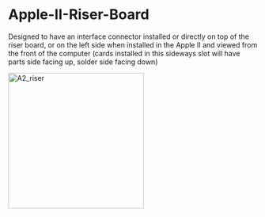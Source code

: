 # Apple-II-Riser-Board
Designed to have an interface connector installed or directly on top of the riser board, or on the left side when installed in the Apple II and viewed from the front of the computer (cards installed in this sideways slot will have parts side facing up, solder side facing down)

<img width="274" alt="A2_riser" src="https://user-images.githubusercontent.com/61561950/220885703-4e411429-7f3f-461b-a9b3-d6b6eeb037a6.png">
